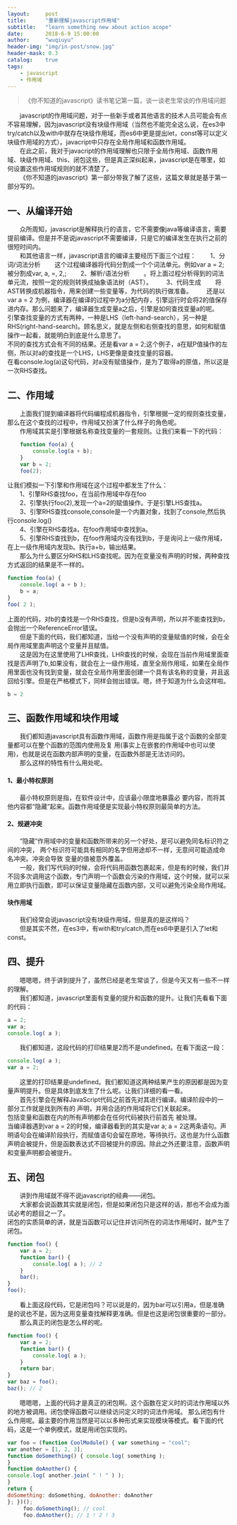```yaml
---
layout:     post
title:      "重新理解javascript作用域"
subtitle:   "learn something new about action acope"
date:       2018-6-9 15:00:00
author:     "wuqiuyu"
header-img: "img/in-post/snow.jpg"
header-mask: 0.3
catalog:    true
tags:
    - javascript
    - 作用域
---
```

> 《你不知道的javascript》读书笔记第一篇，谈一谈老生常谈的作用域问题

&emsp;&emsp;javascript的作用域问题，对于一些新手或者其他语言的技术人员可能会有点不容易理解，因为javascript没有块级作用域（当然也不能完全这么说，在es3中try/catch以及with中就存在块级作用域，而es6中更是提出let，const等可以定义块级作用域的方式）。javacript中只存在全局作用域和函数作用域。<br/>&emsp;&emsp;在此之前，我对于javacript的作用域理解也只限于全局作用域、函数作用域、块级作用域、this、闭包这些，但是真正深纠起来，javascript是在哪里，如何设置这些作用域规则的就不清楚了。<br/>
&emsp;&emsp;《你不知道的javascript》第一部分带我了解了这些，这篇文章就是基于第一部分写的。
## 一、从编译开始
&emsp;&emsp;众所周知，javascript是解释执行的语言，它不需要像java等编译语言，需要提前编译。但是并不是说javascript不需要编译，只是它的编译发生在执行之前的很短时间内。<br/>
&emsp;&emsp;和其他语言一样，javascript语言的编译主要经历下面三个过程：
&emsp;&emsp;1、分词/词法分析
&emsp;&emsp;这个过程编译器将代码分割成一个个词法单元。例如var a = 2; 被分割成var, a, =, 2,;
&emsp;&emsp;2、解析/语法分析
&emsp;&emsp;。将上面过程分析得到的词法单元流，按照一定的规则转换成抽象语法树（AST）。
&emsp;&emsp;3、代码生成
&emsp;&emsp;将AST转换成机器指令，用来创建一些变量等，为代码的执行做准备。
&emsp;&emsp;还是以var a = 2 为例，编译器在编译的过程中为a分配内存，引擎运行时会将2的值保存进内存。那么问题来了，编译器生成变量a之后，引擎是如何查找变量a的呢。<br/>引擎查找变量的方式有两种，一种是LHS（left-hand-search），另一种是RHS(right-hand-search)。顾名思义，就是左侧和右侧查找的意思，如何和赋值操作一起看，就能明白到底是什么意思了。<br/>
不同的查找方式会有不同的结果。还是看var a = 2;这个例子，a在赋P值操作的左侧，所以对a的查找是一个LHS，LHS更像是查找变量的容器。<br/>
在看console.log(a)这句代码，对a没有赋值操作，是为了取得a的原值，所以这是一次RHS查找。<br/>
## 二、作用域
&emsp;&emsp;上面我们提到编译器将代码编程成机器指令，引擎根据一定的规则查找变量，那么在这个查找的过程中，作用域又扮演了什么样子的角色呢。<br/>
&emsp;&emsp;作用域其实是引擎根据名称查找变量的一套规则。让我们来看一下的代码：<br/>
```javascript
    function foo(a) {
        console.log(a + b);
    }
    var b = 2;
    foo(2);
```
让我们模拟一下引擎和作用域在这个过程中都发生了什么：<br/>
&emsp;&emsp;1、引擎RHS查找foo，在当前作用域中存在foo<br/>
&emsp;&emsp;2、引擎执行foo(2),发现一个a=2的赋值操作。于是引擎LHS查找a。<br/>
&emsp;&emsp;3、引擎RHS查找console,console是一个内置对象，找到了console,然后执行console.log()<br/>
&emsp;&emsp;4、引擎在RHS查找a，在foo作用域中查找到a。<br/>
&emsp;&emsp;5、引擎RHS查找到b，在foo作用域内没有找到b，于是询问上一级作用域，在上一级作用域内发现b。执行a+b，输出结果。<br/>
&emsp;&emsp;那么为什么要区分RHS和LHS查找呢。因为在变量没有声明的时候，两种查找方式返回的结果是不一样的。
```javascript
function foo(a) { 
    console.log( a + b ); 
    b = a;
}
foo( 2 );
```
上面的代码，对b的查找是一个RHS查找，但是b没有声明，所以并不能查找到b，会抛出一个ReferenceError错误。<br/>
&emsp;&emsp;但是下面的代码，我们都知道，当给一个没有声明的变量赋值的时候，会在全局作用域里面声明这个变量并且赋值。<br/>
&emsp;&emsp;这是因为在这里使用了LHR查找，LHR查找的时候，会现在当前作用域里面查找是否声明了b,如果没有，就会在上一级作用域，直至全局作用域，如果在全局作用里面也没有找到变量，就会在全局作用里面创建一个具有该名称的变量，并且返回给引擎。但是在严格模式下，同样会抛出错误。嗯，终于知道为什么会这样啦。
```javascript
b = 2
```
## 三、函数作用域和块作用域

&emsp;&emsp;我们都知道javascript具有函数作用域，函数作用是指属于这个函数的全部变量都可以在整个函数的范围内使用及复 用(事实上在嵌套的作用域中也可以使用)，也就是说在函数内部声明的变量，在函数外部是无法访问的。<br/>
&emsp;&emsp;那么这样的特性有什么用处呢。
#### 1、最小特权原则
&emsp;&emsp;最小特权原则是指，在软件设计中，应该最小限度地暴露必 要内容，而将其他内容都“隐藏”起来。函数作用域便是实现最小特权原则最简单的方法。<br/>
#### 2、规避冲突
&emsp;&emsp;“隐藏”作用域中的变量和函数所带来的另一个好处，是可以避免同名标识符之间的冲突， 两个标识符可能具有相同的名字但用途却不一样，无意间可能造成命名冲突。冲突会导致 变量的值被意外覆盖。<br/>
&emsp;&emsp;一般，我们写代码的时候，会将代码用函数包裹起来，但是有的时候，我们并不回多次调用这个函数，专门声明一个函数会污染的作用域，这个时候，就可以采用立即执行函数，即可以保证变量隐藏在函数内部，又可以避免污染全局作用域。
#### 块作用域
&emsp;&emsp;我们经常会说javascript没有块级作用域，但是真的是这样吗？<br/>
&emsp;&emsp;但是其实不然，在es3中，有with和try/catch,而在es6中更是引入了let和const。

## 四、提升
&emsp;&emsp;嗯嗯嗯，终于讲到提升了，虽然已经是老生常谈了，但是今天又有一些不一样的理解。<br/>&emsp;&emsp;我们都知道，javascript里面有变量的提升和函数的提升。让我们先看看下面的代码：<br/>
```javascript
a = 2;
var a; 
console.log( a );
```
&emsp;&emsp;我们都知道，这段代码的打印结果是2而不是undefined。在看下面这一段：
```javascript
console.log( a ); 
var a = 2;
```
&emsp;&emsp;这里的打印结果是undefined。我们都知道这两种结果产生的原因都是因为变量声明提升。但是具体到底发生了什么呢。让我们详细的看一看。<br/>
&emsp;&emsp;首先引擎会在解释JavaScript代码之前首先对其进行编译。编译阶段中的一部分工作就是找到所有的 声明，并用合适的作用域将它们关联起来。<br/>包括变量和函数在内的所有声明都会在任何代码被执行前首先 被处理。<br/>当编译器遇到var a = 2的时候，编译器看到的其实是var a; a = 2这两条语句。声明语句会在编译阶段执行，而赋值语句会留在原地，等待执行。这也是为什么函数声明会被提升，但是函数表达式不回被提升的原因。除此之外还要注意，函数声明和变量声明都会被提升。
## 五、闭包
&emsp;&emsp;讲到作用域就不得不说javascript的经典——闭包。<br/>
&emsp;&emsp;大家都会说函数其实就是闭包，但是如果闭包只是这样的话，那也不会成为面试必考的题目之一了。<br/>闭包的实质简单的讲，就是当函数可以记住并访问所在的词法作用域时，就产生了闭包。
```javascript
function foo() { 
    var a = 2;
    function bar() { 
        console.log( a ); // 2
    }
    bar(); 
}
foo();
```
&emsp;&emsp;看上面这段代码，它是闭包吗？可以说是的，因为bar可以引用a，但是准确是的说也不是，因为这用变量查找解释更准确。但是也这是闭包很重要的一部分。<br/>
&emsp;&emsp;那么真正的闭包是怎么样的呢。<br/>
```javascript
function foo() { 
    var a = 2;
    function bar() { 
        console.log( a );
    }
    return bar; 
}
var baz = foo();
baz(); // 2
```
&emsp;&emsp;嗯嗯嗯，上面的代码才是真正的闭包啊。这个函数在定义时的词法作用域以外的地方被调用。闭包使得函数可以继续访问定义时的词法作用域。
那么闭包有什么作用呢。最主要的作用当然是可以以多种形式来实现模块等模式。看下面的代码，这是一个单例模式，就是用闭包实现的。
```javascript
var foo = (function CoolModule() { var something = "cool";
var another = [1, 2, 3];
function doSomething() { console.log( something );
}
function doAnother() {
console.log( another.join( " ! " ) );
}
return {
doSomething: doSomething, doAnother: doAnother
}; })();
     foo.doSomething(); // cool
     foo.doAnother(); // 1 ! 2 ! 3

```






